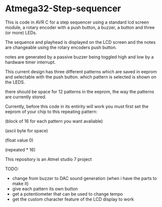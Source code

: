 # Atmega32-Step-sequencer

This is code in AVR C for a step sequencer using a standard lcd screen module, a rotary encoder with a push button, a buzzer, a button and three (or more) LEDs.

The sequence and playhead is displayed on the LCD screen and the notes are changeable using the rotary encoders push button.

notes are generated by a passive buzzer being toggled high and low by a hardware timer interrupt.

This current design has three different patterns which are saved in eeprom and selectable with the push button. which pattern is selected is shown on the LEDS.

there should be space for 12 patterns in the eeprom, the way the patterns are currently stored.

Currently, before this code in its entirity will work you must first set the eeprom of your chip to this repeating pattern:

(block of 16 for each pattern you want avaliable)

(ascii byte for space)

(float value 0)

(repeated * 16) 



This repository is an Atmel studio 7 project

TODO:
 * change from buzzer to DAC sound generation (when i have the parts to make it)
 * give each pattern its own button
 * get a potentiometer that can be used to change tempo 
 * get the custom character feature of the LCD display to work
